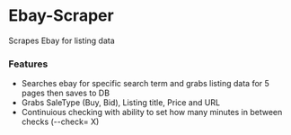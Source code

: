 # Ebay-Scraper
Scrapes Ebay for listing data

<h3>Features</h3>

- Searches ebay for specific search term and grabs listing data for 5 pages then saves to DB
- Grabs SaleType (Buy, Bid), Listing title, Price and URL
- Continuious checking with ability to set how many minutes in between checks (--check= X)
